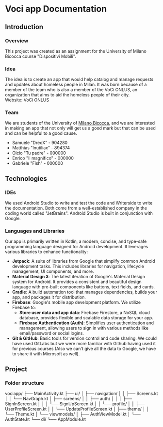 # Voci app Documentation

## Introduction

### Overview
This project was created as an assignment for the University of Milano Bicocca course "Dispositivi Mobili".

### Idea
The idea is to create an app that would help catalog and manage requests and updates about homeless people in Milan. It was born because of a member of the team who is also a member of the VoCi ONLUS, an organization that aims to aid the homeless people of their city. \
Website: [VoCi ONLUS](https://www.volontaricittadini.it)

### Team
We are students of the University of [Milano Bicocca](https://www.unimib.it/), and we are interested in making an app that not only will get us a good mark but that can be used and can be helpful to a good cause.
- Samuele "DreoX" - 904280
- Matthias "Inutiliax" - 894374
- Olcio "Tu padre" - 000000
- Enrico "Il magnifico" - 000000
- Gabriele "Fish" - 000000

## Technologies

### IDEs
We used Android Studio to write and test the code and Writerside to write the documentation. Both come from a well-established company in the coding world called "JetBrains". Android Studio is built in conjunction with Google.

### Languages and Libraries
Our app is primarily written in Kotlin, a modern, concise, and type-safe programming language designed for Android development. It leverages various libraries to enhance functionality: 
 - **Jetpack**: A suite of libraries from Google that simplify common Android development tasks. This includes libraries for navigation, lifecycle management, UI components, and more.
 - **Material Design 3**: The latest iteration of Google's Material Design system for Android. It provides a consistent and beautiful design language with pre-built components like buttons, text fields, and cards.
 - **Gradle**: A build automation tool that manages dependencies, builds your app, and packages it for distribution.
 - **Firebase**: Google's mobile app development platform. We utilize Firebase to:
   - **Store user data and app data**: Firebase Firestore, a NoSQL cloud database, provides flexible and scalable data storage for your app.
   - **Firebase Authentication (Auth)**: Simplifies user authentication and management, allowing users to sign in with various methods like email/password or social logins.
 - **Git & GitHub**: Basic tools for version control and code sharing. We could have used GitLabs but we were more familiar with Github having used it for previous courses (Also we can't give all the data to Google, we have to share it with Microsoft as well).

## Project

### Folder structure

<code-block>
    vociapp/
    ├── MainActivity.kt
    ├── ui/
    │   ├── navigation/
    │   │   ├── Screens.kt
    │   │   └── NavGraph.kt
    │   ├── screens/
    │   │   ├── auth/
    │   │   │   ├── SignInScreen.kt
    │   │   │   └── SignUpScreen.kt
    │   │   └── profile/
    │   │       ├── UserProfileScreen.kt
    │   │       └── UpdateProfileScreen.kt
    │   ├── theme/
    │   │   └── Theme.kt
    │   └── viewmodels/
    │       ├── AuthViewModel.kt
    │       └── AuthState.kt
    └── di/
        └── AppModule.kt
</code-block>
